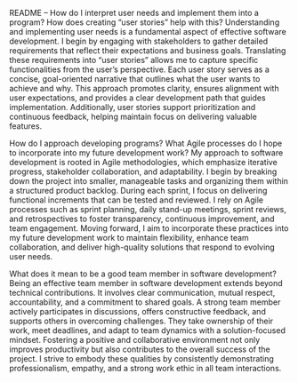 README – 
How do I interpret user needs and implement them into a program? How does creating “user stories” help with this?
Understanding and implementing user needs is a fundamental aspect of effective software development. I begin by engaging with stakeholders to gather detailed requirements that reflect their expectations and business goals. Translating these requirements into “user stories” allows me to capture specific functionalities from the user’s perspective. Each user story serves as a concise, goal-oriented narrative that outlines what the user wants to achieve and why. This approach promotes clarity, ensures alignment with user expectations, and provides a clear development path that guides implementation. Additionally, user stories support prioritization and continuous feedback, helping maintain focus on delivering valuable features.

How do I approach developing programs? What Agile processes do I hope to incorporate into my future development work?
My approach to software development is rooted in Agile methodologies, which emphasize iterative progress, stakeholder collaboration, and adaptability. I begin by breaking down the project into smaller, manageable tasks and organizing them within a structured product backlog. During each sprint, I focus on delivering functional increments that can be tested and reviewed. I rely on Agile processes such as sprint planning, daily stand-up meetings, sprint reviews, and retrospectives to foster transparency, continuous improvement, and team engagement. Moving forward, I aim to incorporate these practices into my future development work to maintain flexibility, enhance team collaboration, and deliver high-quality solutions that respond to evolving user needs.

What does it mean to be a good team member in software development?
Being an effective team member in software development extends beyond technical contributions. It involves clear communication, mutual respect, accountability, and a commitment to shared goals. A strong team member actively participates in discussions, offers constructive feedback, and supports others in overcoming challenges. They take ownership of their work, meet deadlines, and adapt to team dynamics with a solution-focused mindset. Fostering a positive and collaborative environment not only improves productivity but also contributes to the overall success of the project. I strive to embody these qualities by consistently demonstrating professionalism, empathy, and a strong work ethic in all team interactions.
